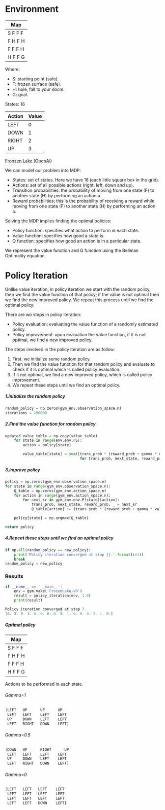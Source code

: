 # Environment

|   Map    |
|----------|
| S F F F  |
| F H F H  |
| F F F H  |
| H F F G  |

Where:
* S: starting point (safe).
* F: frozen surface (safe).
* H: hole, fall to your doom.
* G: goal.

States: 16

|Action|Value|
|------|-----|
| LEFT |  0  |
| DOWN |  1  |
| RIGHT|  2  |
|  UP  |  3  |



[Fronzen Lake (OpenAI)](https://gym.openai.com/envs/FrozenLake-v0/)

We can model our problem into MDP:
* States: set of states. Here we have 16 (each little square box in the grid).
* Actions: set of all possible actions (right, left, down and up).
* Transition probabilities: the probability of moving from one state (F) to another state (H) by performing an action a.
* Reward probabilities: this is the probability of receiving a reward while moving from one state (F) to another state (H) by performing an action a.


Solving the MDP implies finding the optimal policies:
* Policy function: specifies what action to perform in each state.
* Value function: specifies how good a state is.
* Q function: specifies how good an action is in a particular state.

We represent the value function and Q function using the Bellman Optimality equation.

# Policy Iteration
Unlike value iteration, in policy iteration we start with the random policy, then we find the value function of that policy; if the value is not optimal then we find the new improved policy. We repeat this process until we find the optimal policy.

There are wo steps in policy iteration:
* Policy evaluation: evaluating the value function of a randomly estimated policy.
* Policy improvement: upon evaluation the value function, if it is not optimal, we find a new improved policy.

The steps involved in the policy iteration are as follow:
1. First, we initialize some random policy.
2. Then we find the value function for that random policy and evaluate to check if it is optimal which is called policy evaluation.
3. If it not optimal, we find a new improved policy, which is called policy improvement.
4. We repeat these steps until we find an optimal policy.


##### 1.Initialize the random policy
```python
random_policy = np.zeros(gym_env.observation_space.n)
iterations = 200000
```

##### 2.Find the value function for random policy
```python
updated_value_table = np.copy(value_table)
    for state in range(env.env.nS):
        action = policy[state]

        value_table[state] = sum([trans_prob * (reward_prob + gamma * updated_value_table[next_state])
                                  for trans_prob, next_state, reward_prob, _ in gym_env.env.P[state][action]])
```

##### 3.Improve policy
```python
policy = np.zeros(gym_env.observation_space.n)
for state in range(gym_env.observation_space.n):
    Q_table = np.zeros(gym_env.action_space.n)
    for action in range(gym_env.action_space.n):
        for next_sr in gym_env.env.P[state][action]:
            trans_prob, next_state, reward_prob, _ = next_sr
            Q_table[action] += (trans_prob * (reward_prob + gamma * value_table[next_state]))

    policy[state] = np.argmax(Q_table)

return policy
```

##### 4.Repeat these steps until we find an optimal policy
```python
if np.all(random_policy == new_policy):
    print('Policy iteration converged at step {}.'.format(i+1))
    break
random_policy = new_policy
```

### Results

```python
if __name__ == '__main__':
    env = gym.make('FrozenLake-v0')
    result = policy_iteration(env, 1.0)
    print(result)
```

```python
Policy iteration converged at step 7.
[0. 3. 3. 3. 0. 0. 0. 0. 3. 1. 0. 0. 0. 2. 1. 0.]
```
##### Optimal policy

|          Map             |
|--------------------------|
| S     F       F       F  |
| F     H       F       H  |
| F     F       F       H  |
| H     F       F       G  |

Actions to be performed in each state.
###### Gamma=1
```python
[LEFT   UP      UP      UP 
 LEFT   LEFT    LEFT    LEFT 
 UP     DOWN    LEFT    LEFT 
 LEFT   RIGHT   DOWN    LEFT]
```
###### Gamma=0.5
```python
[DOWN   UP      RIGHT      UP 
 LEFT   LEFT    LEFT    LEFT 
 UP     DOWN    LEFT    LEFT 
 LEFT   RIGHT   DOWN    LEFT]
```
###### Gamma=0
```python
[LEFT   LEFT   LEFT    LEFT 
 LEFT   LEFT   LEFT    LEFT 
 LEFT   LEFT   LEFT    LEFT 
 LEFT   LEFT   DOWN    LEFT]
```